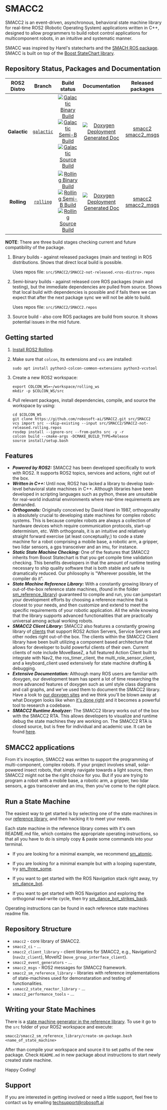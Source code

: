 # SMACC2

SMACC2 is an event-driven, asynchronous, behavioral state machine library for real-time ROS2 (Robotic Operating System) applications written in C++, designed to allow programmers to build robot control applications for multicomponent robots, in an intuitive and systematic manner.

SMACC was inspired by Harel's statecharts and the [SMACH ROS package](http://wiki.ros.org/smach). SMACC is built on top of the [Boost StateChart library](https://www.boost.org/doc/libs/1_53_0/libs/statechart/doc/index.html).


## Repository Status, Packages and Documentation

 ROS2 Distro | Branch | Build status | Documentation | Released packages
 :---------: | :----: | :----------: | :-----------: | :---------------:
**Galactic** | [`galactic`](https://github.com/robosoft-ai/smacc2/tree/galactic) | [![Galactic Binary Build](https://github.com/robosoft-ai/smacc2/actions/workflows/galactic-binary-build.yml/badge.svg?branch=galactic)](https://github.com/robosoft-ai/smacc2/actions/workflows/galactic-binary-build.yml?branch=galactic) <br /> [![Galactic Semi-B Build](https://github.com/robosoft-ai/smacc2/actions/workflows/galactic-semi-binary-build.yml/badge.svg?branch=galactic)](https://github.com/robosoft-ai/smacc2/actions/workflows/galactic-semi-binary-build.yml?branch=galactic) <br /> [![Galactic Source Build](https://github.com/robosoft-ai/smacc2/actions/workflows/galactic-source-build.yml/badge.svg?branch=galactic)](https://github.com/robosoft-ai/smacc2/actions/workflows/galactic-source-build.yml?branch=galactic) | [![Doxygen Deployment](https://github.com/robosoft-ai/smacc2/actions/workflows/doxygen-deploy.yml/badge.svg?branch=galactic)](https://github.com/robosoft-ai/smacc2/actions/workflows/doxygen-deploy.yml?branch=galactic) <br /> [Generated Doc](https://robosoft-ai.github.io/SMACC2_Documentation/galactic/html/namespacesmacc2.html) | [smacc2](https://index.ros.org/p/smacc2/#galactic) <br /> [smacc2_msgs](https://index.ros.org/p/smacc2_msgs/#galactic)
**Rolling** | [`rolling`](https://github.com/robosoft-ai/smacc2/tree/rolling) | [![Rolling Binary Build](https://github.com/robosoft-ai/smacc2/actions/workflows/rolling-binary-build.yml/badge.svg?branch=master)](https://github.com/robosoft-ai/smacc2/actions/workflows/rolling-binary-build.yml?branch=master) <br /> [![Rolling Semi-B Build](https://github.com/robosoft-ai/smacc2/actions/workflows/rolling-semi-binary-build.yml/badge.svg?branch=master)](https://github.com/robosoft-ai/smacc2/actions/workflows/rolling-semi-binary-build.yml?branch=master) <br /> [![Rolling Source Build](https://github.com/robosoft-ai/smacc2/actions/workflows/rolling-source-build.yml/badge.svg?branch=master)](https://github.com/robosoft-ai/smacc2/actions/workflows/rolling-source-build.yml?branch=master) | [![Doxygen Deployment](https://github.com/robosoft-ai/smacc2/actions/workflows/doxygen-deploy.yml/badge.svg?branch=master)](https://github.com/robosoft-ai/smacc2/actions/workflows/doxygen-deploy.yml?branch=master) <br /> [Generated Doc](https://robosoft-ai.github.io/SMACC2_Documentation/master/html/namespacesmacc2.html) | [smacc2](https://index.ros.org/p/smacc2/#rolling) <br /> [smacc2_msgs](https://index.ros.org/p/smacc2_msgs/#rolling)

**NOTE**: There are three build stages checking current and future compatibility of the package.

1. Binary builds - against released packages (main and testing) in ROS distributions. Shows that direct local build is possible.

   Uses repos file: `src/SMACC2/SMACC2-not-released.<ros-distro>.repos`

1. Semi-binary builds - against released core ROS packages (main and testing), but the immediate dependencies are pulled from source.
   Shows that local build with dependencies is possible and if fails there we can expect that after the next package sync we will not be able to build.

   Uses repos file: `src/SMACC2/SMACC2.repos`

1. Source build - also core ROS packages are build from source. It shows potential issues in the mid future.


## Getting started

1. [Install ROS2 Rolling](https://index.ros.org/doc/ros2/Installation/Rolling/Linux-Install-Debians/).

2. Make sure that `colcon`, its extensions and `vcs` are installed:
   ```
   sudo apt install python3-colcon-common-extensions python3-vcstool
   ```

3. Create a new ROS2 workspace:
   ```
   export COLCON_WS=~/workspace/rolling_ws
   mkdir -p $COLCON_WS/src
   ```

4. Pull relevant packages, install dependencies, compile, and source the workspace by using:
   ```
   cd $COLCON_WS
   git clone https://github.com/robosoft-ai/SMACC2.git src/SMACC2
   vcs import src --skip-existing --input src/SMACC2/SMACC2-not-released.rolling.repos
   rosdep install --ignore-src --from-paths src -y -r
   colcon build --cmake-args -DCMAKE_BUILD_TYPE=Release
   source install/setup.bash
   ```


## Features
 *  ***Powered by ROS2:*** SMACC2 has been developed specifically to work with ROS2. It supports ROS2 topics, services and actions, right out of the box.
 *   ***Written in C++:*** Until now, ROS2 has lacked a library to develop task-level behavioral state machines in C++. Although libraries have been developed in scripting languages such as python, these are unsuitable for real-world industrial environments where real-time requirements are demanded.
 *   ***Orthogonals:*** Originally conceived by David Harel in 1987, orthogonality is absolutely crucial to developing state machines for complex robotic systems. This is because complex robots are always a collection of hardware devices which require communication protocols, start-up determinism, etc. With orthogonals, it is an intuitive and relatively straight forward exercise (at least conceptually;) to code a state machine for a robot comprising a mobile base, a robotic arm, a gripper, two lidar sensors, a gps transceiver and an imu, for instance.
 *  ***Static State Machine Checking:*** One of the features that SMACC2 inherits from Boost Statechart is that you get compile time validation checking. This benefits developers in that the amount of runtime testing necessary to ship quality software that is both stable and safe is dramatically reduced. Our philosophy is "Wherever possible, let the compiler do it".
 *  ***State Machine Reference Library:*** With a constantly growing library of out-of-the-box reference state machines, (found in the folder [sm_reference_library](smacc2_sm_reference_library)) guaranteed to compile and run, you can jumpstart your development efforts by choosing a reference machine that is closest to your needs, and then customize and extend to meet the specific requirements of your robotic application. All the while knowing that the library supports advanced functionalities that are practically universal among actual working robots.
 *  ***SMACC2 Client Library:*** SMACC2 also features a constantly growing library of [clients](smacc2_client_library) that support ROS2 Action Servers, Service Servers and other nodes right out-of-the box. The clients within the SMACC2 Client library have been built utilizing a component based architecture that allows for developer to build powerful clients of their own. Current clients of note include MoveBaseZ, a full featured Action Client built to integrate with Nav2, the ros_timer_client, the multi_role_sensor_client, and a keyboard_client used extensively for state machine drafting & debugging.
  *  ***Extensive Documentation:*** Although many ROS users are familiar with doxygen, our development team has spent a lot of time researching the more advanced features of doxygen such as uml style class diagrams and call graphs, and we've used them to document the SMACC2 library. Have a look to [our doxygen sites](https://robosoft-ai.github.io/SMACC2_Documentation/master/html/namespaces.html) and we think you'll be blown away at what Doxygen looks like when [it's done right](https://robosoft-ai.github.io/SMACC2_Documentation/master/html/classsmacc2_1_1ISmaccStateMachine.html) and it becomes a powerful tool to research a codebase.
  *  ***SMACC2 Runtime Analyzer:*** The SMACC2 library works out of the box with the SMACC2 RTA. This allows developers to visualize and runtime debug the state machines they are working on. The SMACC2 RTA is closed source, but is free for individual and academic use. It can be found [here](https://robosoft.ai/product-category/smacc2-runtime-analyzer/).


## SMACC2 applications
From it's inception, SMACC2 was written to support the programming of multi-component, complex robots. If your project involves small, solar-powered insect robots, that simply navigate towards a light source, then SMACC2 might not be the right choice for you. But if you are trying to program a robot with a mobile base, a robotic arm, a gripper, two lidar sensors, a gps transceiver and an imu, then you've come to the right place.


## Run a State Machine
The easiest way to get started is by selecting one of the state machines in our [reference library](smacc2_sm_reference_library), and then hacking it to meet your needs.

Each state machine in the reference library comes with it's own README.md file, which contains the appropriate operating instructions, so that all you have to do is simply copy & paste some commands into your terminal.


  *  If you are looking for a minimal example, we recommend [sm_atomic](smacc2_sm_reference_library/sm_atomic).

  *  If you are looking for a minimal example but with a looping superstate, try [sm_three_some](smacc2_sm_reference_library/sm_three_some).

  *  If you want to get started with the ROS Navigation stack right away, try [sm_dance_bot](smacc2_sm_reference_library/sm_dance_bot).

  *  If you want to get started with ROS Navigation and exploring the orthogonal read-write cycle, then try [sm_dance_bot_strikes_back](smacc2_sm_reference_library/sm_dance_bot_strikes_back).


Operating instructions can be found in each reference state machines readme file.


## Repository Structure

- `smacc2` - core library of SMACC2.
- `smacc2_ci` - ...
- `smacc2_client_library` - client libraries for SMACC2, e.g., Navigation2 (`nav2z_client`), MoveIt2 (`move_group_interface_client`).
- `smacc2_event_generators` - ...
- `smacc2_msgs` - ROS2 messages for SMACC2 framework.
- `smacc2_sm_reference_library` - libraries with reference implementations of state-machines used for demonstaration and testing of functionalities.
- `↓smacc2_state_reactor_library` - ...
- `smacc2_performance_tools` - ...

## Writing your State Machines
There is a [state machine generator in the reference library](smacc2_sm_reference_library/create-sm-package.bash).
To use it go to the `src` folder of your ROS2 workspace and execute:
  ```
  smacc2/smacc2_sm_reference_library/create-sm-package.bash <name_of_state_machine>
  ```
After than compile your workspace and source it to set paths of the new package.
Check `README.md` in new package about instructions to start newly created state machine.

Happy Coding!

## Support
If you are interested in getting involved or need a little support, feel free to contact us by emailing techsupport@robosoft.ai
